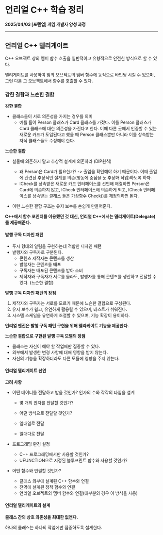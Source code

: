 # 언리얼 C++ 학습 정리

**2025/04/03 [포텐업] 게임 개발자 양성 과정**

---

## 언리얼 C++ 델리게이트

C++ 오브젝트 상의 멤버 함수 호출을 일반적이고 유형적으로 안전한 방식으로 할 수 있다.

델리게이트를 사용하여 임의 오브젝트의 멤버 함수에 동적으로 바인딩 시킬 수 있으며, 그런 다음 그 오브젝트에서 함수를 호출할 수 있다.



### 강한 결합과 느슨한 결합

**강한 결합**

* 클래스들이 서로 의존성을 가지는 경우를 의미
  * 예를 들어 Person 클래스가 Card 클래스를 가졌다. 이를 Person 클래스가 Card 클래스에 대한 의존성을 가진다고 한다. 이때 다른 곳에서 인증할 수 있는 새로운 카드가 도입된다고 했을 때 Person 클래스뿐만 아니라 이를 상속받는 자식 클래스들도 수정해야 한다.


**느슨한 결합**

* 실물에 의존하지 말고 추상적 설계에 의존하라 (DIP원칙)
  * 왜 Person은 Card가 필요한가? -> 출입을 확인해야 하기 때문이다. 이때 출입에 관련된 추상적인 설계를 의존(행동에 중심을 둔 추상화 작업)하도록 하자.
  * ICheck를 상속받은 새로운 카드 인터페이스를 선언해 해결하면 Person은 Card에 의존하지 않고, ICheck 인터페이스에 의존하게 되고, ICheck 인터페이스를 상속받는 클래스 들은 가상함수 Check()를 재정의하면 된다.

* 이런 느슨한 결합 구조는 유지 보수를 손쉽게 만들어준다.



**C++에서 함수 포인터를 이용했던 것 대신, 언리얼 C++에서는 델리게이트(Delegate)를 제공해준다.**



#### 발행 구독 디자인 패턴

* 푸시 형태의 알림을 구현하는데 적합한 디자인 패턴
* 발행자와 구독자로 구분된다.
  * 콘텐츠 제작자는 콘텐츠를 생산
  * 발행자는 콘텐츠를 배포
  * 구독자는 배포된 콘텐츠를 받아 소비
  * 제작자와 구독자가 서로를 몰라도, 발행자를 통해 콘텐츠를 생산하고 전달할 수 있다. (느슨한 결합)



**발행 구독 디자인 패턴의 장점**

1. 제작자와 구독자는 서로를 모르기 때문에 느슨한 결합으로 구성된다.
2. 유지 보수가 쉽고, 유연하게 활용될 수 있으며, 테스트가 쉬워진다.
3. 시스템 스케일을 유연하게 조절할 수 있으며, 기능 확장이 용이하다.



**언리얼 엔진은 발행 구독 패턴 구현을 위해 델리케이트 기능을 제공한다.**

**느슨한 결합으로 구현된 발행 구독 모델의 장점**

* 클래스는 자신이 해야 할 작업에만 집중할 수 있다.
* 외부에서 발생한 변경 사항에 대해 영향을 받지 않는다.
* 자신의 기능을 확장하더라도 다른 모듈에 영향을 주지 않는다.



#### 언리얼 델리게이트 선언

**고려 사항**

* 어떤 데이터를 전달하고 받을 것인가? 인자의 수와 각각의 타입을 설계

  * 몇 개의 인자를 전달할 것인가?

  * 어떤 방식으로 전달할 것인가?

  * 일대일로 전달

  * 일대다로 전달

* 프로그래밍 환경 설정
  * C++ 프로그래밍에서만 사용할 것인가?
  * UFUNCTION으로 지정된 블루프린트 함수와 사용할 것인가?
* 어떤 함수와 연결할 것인가?
  * 클래스 외부에 설계된 C++ 함수와 연결
  * 전역에 설계된 정적 함수와 연결
  * 언리얼 오브젝트의 멤버 함수와 연결(대부분의 경우 이 방식을 사용)



#### 언리얼 델리게이트의 설계

**클래스 간의 상호 의존성을 최대한 없앤다.**

하나의 클래스는 하나의 작업에만 집중하도록 설계한다.
